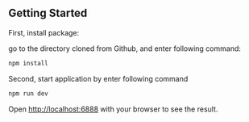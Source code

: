 ## Getting Started

First, install package:

go to the directory cloned from Github, and enter following command:

```bash
npm install
```

Second, start application by enter following command

```bash
npm run dev
```

Open [http://localhost:6888](http://localhost:6888) with your browser to see the result.
